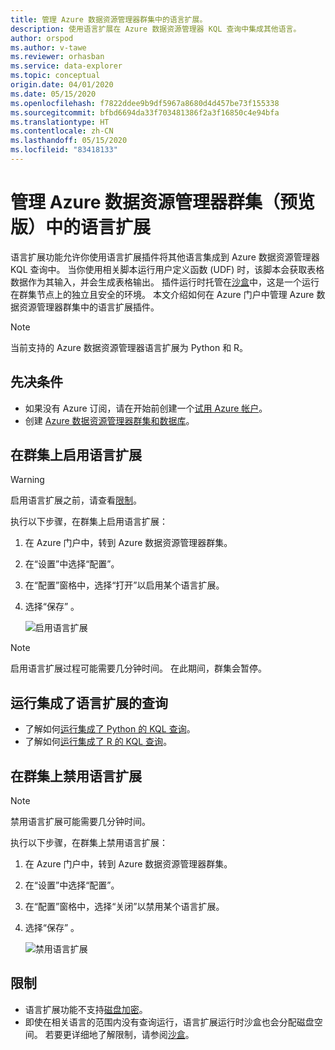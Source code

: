 ```yaml
---
title: 管理 Azure 数据资源管理器群集中的语言扩展。
description: 使用语言扩展在 Azure 数据资源管理器 KQL 查询中集成其他语言。
author: orspod
ms.author: v-tawe
ms.reviewer: orhasban
ms.service: data-explorer
ms.topic: conceptual
origin.date: 04/01/2020
ms.date: 05/15/2020
ms.openlocfilehash: f7822ddee9b9df5967a8680d4d457be73f155338
ms.sourcegitcommit: bfbd6694da33f703481386f2a3f16850c4e94bfa
ms.translationtype: HT
ms.contentlocale: zh-CN
ms.lasthandoff: 05/15/2020
ms.locfileid: "83418133"
---
```

# <a name="manage-language-extensions-in-your-azure-data-explorer-cluster-preview"></a>管理 Azure 数据资源管理器群集（预览版）中的语言扩展

语言扩展功能允许你使用语言扩展插件将其他语言集成到 Azure 数据资源管理器 KQL 查询中。 当你使用相关脚本运行用户定义函数 (UDF) 时，该脚本会获取表格数据作为其输入，并会生成表格输出。 插件运行时托管在[沙盒](https://docs.microsoft.com/azure/data-explorer/kusto/concepts/sandboxes)中，这是一个运行在群集节点上的独立且安全的环境。 本文介绍如何在 Azure 门户中管理 Azure 数据资源管理器群集中的语言扩展插件。

> [!NOTE]
> 当前支持的 Azure 数据资源管理器语言扩展为 Python 和 R。

## <a name="prerequisites"></a>先决条件

* 如果没有 Azure 订阅，请在开始前创建一个[试用 Azure 帐户](https://www.azure.cn/pricing/1rmb-trial/)。
* 创建 [Azure 数据资源管理器群集和数据库](create-cluster-database-portal.md)。

## <a name="enable-language-extensions-on-your-cluster"></a>在群集上启用语言扩展

> [!WARNING]
> 启用语言扩展之前，请查看[限制](#limitations)。

执行以下步骤，在群集上启用语言扩展：

1. 在 Azure 门户中，转到 Azure 数据资源管理器群集。 
1. 在“设置”中选择“配置”。  
1. 在“配置”窗格中，选择“打开”以启用某个语言扩展。 
1. 选择“保存” 。
 
    ![启用语言扩展](media/language-extensions/configurations-enable-extension.png)

> [!NOTE]
> 启用语言扩展过程可能需要几分钟时间。 在此期间，群集会暂停。
 
## <a name="run-language-extension-integrated-queries"></a>运行集成了语言扩展的查询

* 了解如何[运行集成了 Python 的 KQL 查询](https://docs.microsoft.com/azure/data-explorer/kusto/query/pythonplugin)。
* 了解如何[运行集成了 R 的 KQL 查询](https://docs.microsoft.com/azure/data-explorer/kusto/query/rplugin)。 

## <a name="disable-language-extensions-on-your-cluster"></a>在群集上禁用语言扩展

> [!NOTE]
> 禁用语言扩展可能需要几分钟时间。

执行以下步骤，在群集上禁用语言扩展：

1. 在 Azure 门户中，转到 Azure 数据资源管理器群集。 
1. 在“设置”中选择“配置”。  
1. 在“配置”窗格中，选择“关闭”以禁用某个语言扩展。 
1. 选择“保存” 。

    ![禁用语言扩展](media/language-extensions/configurations-disable-extension.png)

## <a name="limitations"></a>限制

* 语言扩展功能不支持[磁盘加密](manage-cluster-security.md)。 
* 即使在相关语言的范围内没有查询运行，语言扩展运行时沙盒也会分配磁盘空间。
若要更详细地了解限制，请参阅[沙盒](https://docs.microsoft.com/azure/data-explorer/kusto/concepts/sandboxes)。
